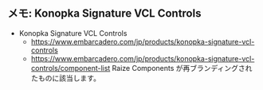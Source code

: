 ## メモ: Konopka Signature VCL Controls


* Konopka Signature VCL Controls
  * https://www.embarcadero.com/jp/products/konopka-signature-vcl-controls
  * https://www.embarcadero.com/jp/products/konopka-signature-vcl-controls/component-list
Raize Components が再ブランディングされたものに該当します。
